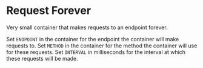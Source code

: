 # Request Forever

Very small container that makes requests to an endpoint forever.

Set `ENDPOINT` in the container for the endpoint the container will make requests to.
Set `METHOD` in the container for the method the container will use for these requests.
Set `INTERVAL` in milliseconds for the interval at which these requests will be made.
